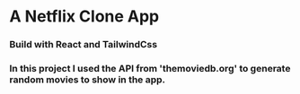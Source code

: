 # A Netflix Clone App

### Build with React and TailwindCss
### In this project I used the API from 'themoviedb.org' to generate random movies to show in the app.

